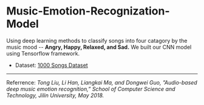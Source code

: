 # Music-Emotion-Recognization-Model
Using deep learning methods to classify songs into four catagory by the music mood -- **Angry, Happy, Relaxed, and Sad.**  We built our CNN model using Tensorflow framework.
* Dataset: [1000 Songs Dataset](https://cvml.unige.ch/databases/emoMusic/)

---
Referrence: *Tong Liu, Li Han, Liangkai Ma, and Dongwei Guo, ”Audio-based deep music emotion recognition,” School of Computer Science and Technology, Jilin University, May 2018.*

